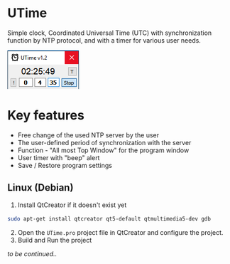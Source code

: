 # UTime

Simple clock, Coordinated Universal Time (UTC) with synchronization function by NTP protocol, and with a timer for various user needs.

![screenshot](https://raw.githubusercontent.com/JohnMcLaren/UTime/master/img/screenshot.png)

# Key features

* Free change of the used NTP server by the user
* The user-defined period of synchronization with the server
* Function - "All most Top Window" for the program window
* User timer with "beep" alert
* Save / Restore program settings

## Linux (Debian)
1. Install QtCreator if it doesn't exist yet
```bash
sudo apt-get install qtcreator qt5-default qtmultimedia5-dev gdb
```
2. Open the `UTime.pro` project file in QtCreator and configure the project.
3. Build and Run the project

*to be continued..*


